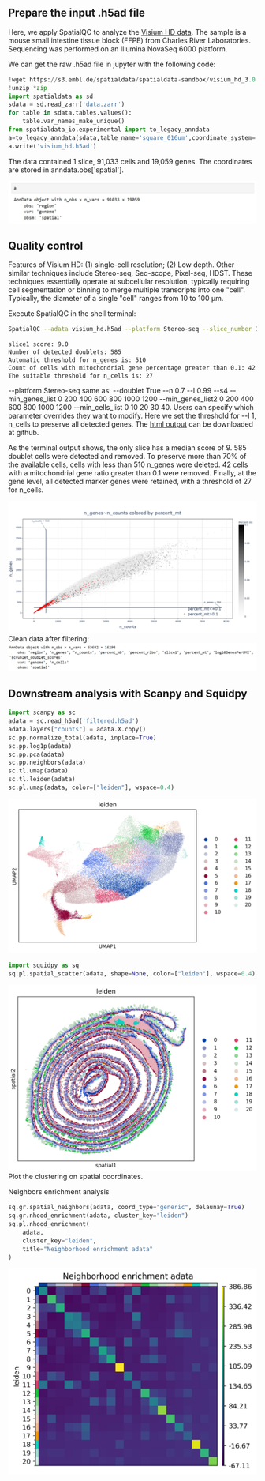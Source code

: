 ## **Prepare the input .h5ad file**
Here, we apply SpatialQC to analyze the [Visium HD data](https://s3.embl.de/spatialdata/spatialdata-sandbox/visium_hd_3.0.0_io.zip). The sample is a mouse small intestine tissue block (FFPE) from Charles River Laboratories. Sequencing was performed on an Illumina NovaSeq 6000 platform.


We can get the raw .h5ad file in jupyter with the following code:
```Python
!wget https://s3.embl.de/spatialdata/spatialdata-sandbox/visium_hd_3.0.0_io.zip
!unzip *zip
import spatialdata as sd
sdata = sd.read_zarr('data.zarr')
for table in sdata.tables.values():
    table.var_names_make_unique()
from spatialdata_io.experimental import to_legacy_anndata
a=to_legacy_anndata(sdata,table_name='square_016um',coordinate_system='downscaled_hires')
a.write('visium_hd.h5ad')
```

The data contained 1 slice, 91,033 cells and 19,059 genes. The coordinates are 
stored in anndata.obs['spatial'].

![](../fig/visium_hd/input.jpg)


## **Quality control**
Features of Visium HD: (1) single-cell resolution; (2) Low depth. Other 
similar techniques include Stereo-seq, Seq-scope, Pixel-seq, HDST. These 
techniques essentially operate at subcellular resolution, typically requiring
cell segmentation or binning to merge multiple transcripts into one "cell".
Typically, the diameter of a single "cell" ranges from 10 to 100 μm.


Execute SpatialQC in the shell terminal:
```bash
SpatialQC --adata visium_hd.h5ad --platform Stereo-seq --slice_number 1 --mito 'mt-' --species Mouse --tissue_class Intestine --tissue_type 'Small intestine' --cancer_type Normal --l 1
```
```
slice1 score: 9.0
Number of detected doublets: 585
Automatic threshold for n_genes is: 510
Count of cells with mitochondrial gene percentage greater than 0.1: 42
The suitable threshold for n_cells is: 27
```
--platform Stereo-seq same as: --doublet True --n 0.7 --l 0.99 --s4 --min_genes_list 0 200 400 600 800 1000 1200
--min_genes_list2 0 200 400 600 800 1000 1200 --min_cells_list 0 10 20 30 40.
Users can specify which parameter overrides they want to modify. 
Here we set the threshold for --l 1, n_cells to preserve all detected genes. 
The [html output](https://github.com/mgy520/SpatialQC/tree/main/report/Visium_HD/report.html) can be downloaded at github.

As the terminal output shows, the only slice has a median score of 9.
585 doublet cells were detected and removed. To preserve more than 70% of the available cells, 
cells with less than 510 n_genes were deleted. 42 cells with a mitochondrial
gene ratio greater than 0.1 were removed. Finally, at the gene level, all
detected marker genes were retained, with a threshold of 27 for n_cells.

![](../fig/visium_hd/newplot.png)
Clean data after filtering:
![](../fig/visium_hd/output.jpg)


## **Downstream analysis with Scanpy and Squidpy**
```python
import scanpy as sc
adata = sc.read_h5ad('filtered.h5ad')
adata.layers["counts"] = adata.X.copy()
sc.pp.normalize_total(adata, inplace=True)
sc.pp.log1p(adata)
sc.pp.pca(adata)
sc.pp.neighbors(adata)
sc.tl.umap(adata)
sc.tl.leiden(adata)
sc.pl.umap(adata, color=["leiden"], wspace=0.4)
```
![](../fig/visium_hd/umapplot1.png)

```python
import squidpy as sq
sq.pl.spatial_scatter(adata, shape=None, color=["leiden"], wspace=0.4)
```
![](../fig/visium_hd/plot2.jpg)
Plot the clustering on spatial coordinates.

Neighbors enrichment analysis
```python
sq.gr.spatial_neighbors(adata, coord_type="generic", delaunay=True)
sq.gr.nhood_enrichment(adata, cluster_key="leiden")
sq.pl.nhood_enrichment(
    adata,
    cluster_key="leiden",
    title="Neighborhood enrichment adata"
)
```
![](../fig/visium_hd/plot3.jpg)
